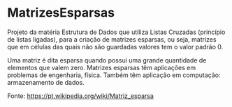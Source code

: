 # MatrizesEsparsas
Projeto da matéria Estrutura de Dados que utiliza Listas Cruzadas (princípio de listas ligadas), para a criação de matrizes esparsas, ou seja, matrizes que em células das quais não são guardadas valores tem o valor padrão 0.

Uma matriz é dita esparsa quando possui uma grande quantidade de elementos que valem zero. Matrizes esparsas têm aplicações em problemas de engenharia, física. Também têm aplicação em computação: armazenamento de dados.

Fonte: https://pt.wikipedia.org/wiki/Matriz_esparsa
